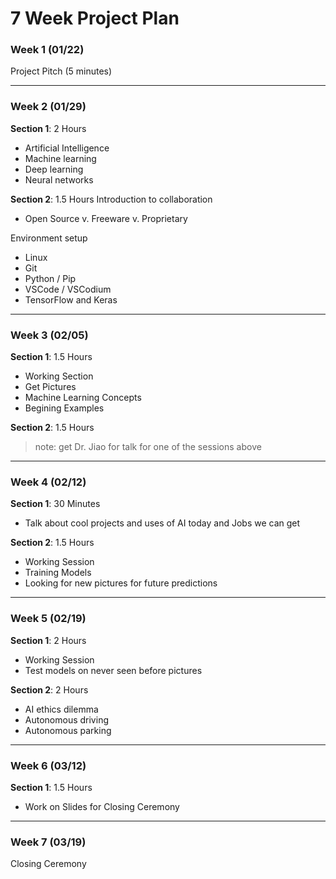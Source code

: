 
# 7 Week Project Plan

### Week 1 (01/22)
Project Pitch (5 minutes)

---------------------------------------------------
### Week 2 (01/29)
**Section 1**: 2 Hours
- Artificial Intelligence
- Machine learning
- Deep learning
- Neural networks

**Section 2**: 1.5 Hours
Introduction to collaboration
- Open Source v. Freeware v. Proprietary

Environment setup
- Linux
- Git
- Python / Pip
- VSCode / VSCodium
- TensorFlow and Keras

---------------------------------------------------
### Week 3 (02/05)
**Section 1**: 1.5 Hours
- Working Section
- Get Pictures
- Machine Learning Concepts
- Begining Examples

**Section 2**: 1.5 Hours

>note: get Dr. Jiao for talk for one of the sessions above

---------------------------------------------------
### Week 4 (02/12)
**Section 1**: 30 Minutes
- Talk about cool projects and uses of AI today and Jobs we can get

**Section 2**: 1.5 Hours
- Working Session
- Training Models
- Looking for new pictures for future predictions

---------------------------------------------------
### Week 5 (02/19)
**Section 1**: 2 Hours
- Working Session
- Test models on never seen before pictures

**Section 2**: 2 Hours
- AI ethics dilemma
- Autonomous driving
- Autonomous parking

---------------------------------------------------
### Week 6 (03/12)
**Section 1**: 1.5 Hours
- Work on Slides for Closing Ceremony

---------------------------------------------------
### Week 7 (03/19)
Closing Ceremony
